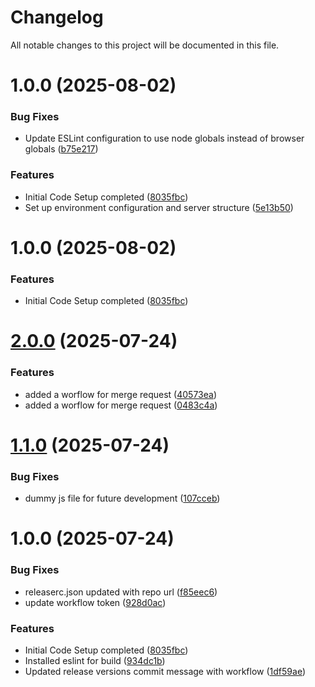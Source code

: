 # Changelog

All notable changes to this project will be documented in this file.

# 1.0.0 (2025-08-02)


### Bug Fixes

* Update ESLint configuration to use node globals instead of browser globals ([b75e217](https://github.com/anuragbhatt1805/Profyle/commit/b75e217b0e80e98644d5bac782435a15faa65ee4))


### Features

* Initial Code Setup completed ([8035fbc](https://github.com/anuragbhatt1805/Profyle/commit/8035fbc0548c4feb696b7a0a7b922561ed5d757b))
* Set up environment configuration and server structure ([5e13b50](https://github.com/anuragbhatt1805/Profyle/commit/5e13b50ee22a0a5914d7112f0f6a4706035b20ab))

# 1.0.0 (2025-08-02)


### Features

* Initial Code Setup completed ([8035fbc](https://github.com/anuragbhatt1805/Profyle/commit/8035fbc0548c4feb696b7a0a7b922561ed5d757b))

# [2.0.0](https://github.com/anuragbhatt1805/Profyle/compare/v1.1.0...v2.0.0) (2025-07-24)


### Features

* added a worflow for merge request ([40573ea](https://github.com/anuragbhatt1805/Profyle/commit/40573eae8be64c89abca0ca227a7f9f183457977))
* added a worflow for merge request ([0483c4a](https://github.com/anuragbhatt1805/Profyle/commit/0483c4a907f32204fcc2431af985b2480fc20682))

# [1.1.0](https://github.com/anuragbhatt1805/Profyle/compare/v1.0.0...v1.1.0) (2025-07-24)


### Bug Fixes

* dummy js file for future development ([107cceb](https://github.com/anuragbhatt1805/Profyle/commit/107cceb374f2bc2ae48459fc52a9fb91c93aeacd))

# 1.0.0 (2025-07-24)


### Bug Fixes

* releaserc.json updated with repo url ([f85eec6](https://github.com/anuragbhatt1805/Profyle/commit/f85eec651cde19c11ed1f772e4ca89f7bc2c5470))
* update workflow token ([928d0ac](https://github.com/anuragbhatt1805/Profyle/commit/928d0ac3ab2a32446ec7f2394e9d4573d4379924))


### Features

* Initial Code Setup completed ([8035fbc](https://github.com/anuragbhatt1805/Profyle/commit/8035fbc0548c4feb696b7a0a7b922561ed5d757b))
* Installed eslint for build ([934dc1b](https://github.com/anuragbhatt1805/Profyle/commit/934dc1b13edc1cbcb0919b03d2c7c6f449399c85))
* Updated release versions commit message with workflow ([1df59ae](https://github.com/anuragbhatt1805/Profyle/commit/1df59ae2d4aa08c015f1d744dec64eac52caedc1))
